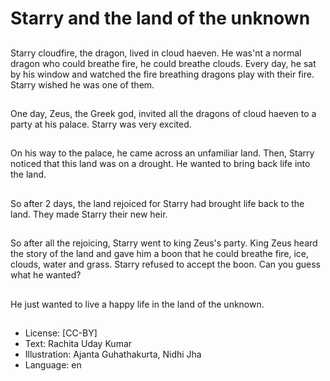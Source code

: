 # Starry and the land of the unknown

##
Starry cloudfire, the dragon, lived in cloud haeven. He was'nt a normal dragon who could breathe fire, he could breathe clouds. Every day, he sat by his window and watched the fire breathing dragons play with their fire. Starry wished he was one of them.

##
One day, Zeus, the Greek god, invited all the dragons of cloud haeven to a party at his palace. Starry was very excited.

##
On his way to the palace, he came across an unfamiliar land. Then, Starry noticed that this land was on a drought. He wanted to bring back life into the land.

##
So after 2 days, the land rejoiced for Starry had brought life back to the land. They made Starry their new heir.

##
So after all the rejoicing, Starry went to king Zeus's party. King Zeus heard the story of the land and gave him a boon that he could breathe fire, ice, clouds, water and grass. Starry refused to accept the boon. Can you guess what he wanted?

##
He just wanted to live a happy life in the land of the unknown.

##
* License: [CC-BY]
* Text: Rachita Uday Kumar
* Illustration: Ajanta Guhathakurta, Nidhi Jha
* Language: en
